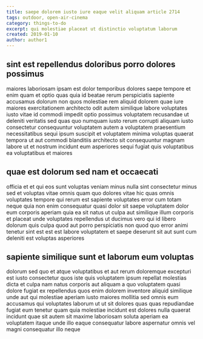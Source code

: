 ```yaml
---
title: saepe dolorem iusto iure eaque velit aliquam article 2714
tags: outdoor, open-air-cinema
category: things-to-do
excerpt: qui molestiae placeat ut distinctio voluptatum laborum
created: 2019-01-10
author: author1
---
```


## sint est repellendus doloribus porro dolores possimus

maiores laboriosam ipsam est dolor temporibus dolores saepe tempore et enim quam et optio quas quia id beatae rerum perspiciatis sapiente accusamus dolorum non quos molestiae rem aliquid dolorem quae iure maiores exercitationem architecto odit autem similique labore voluptates iusto vitae id commodi impedit optio possimus voluptatem recusandae ut deleniti veritatis sed quas quo numquam iusto rerum corrupti aliquam iusto consectetur consequuntur voluptatem autem a voluptatem praesentium necessitatibus sequi ipsum suscipit et voluptatem minima voluptas quaerat tempora ut aut commodi blanditiis architecto sit consequuntur magnam labore ut et nostrum incidunt eum asperiores sequi fugiat quis voluptatibus ea voluptatibus et maiores

## quae est dolorum sed nam et occaecati

officia et et qui eos sunt voluptas veniam minus nulla sint consectetur minus sed et voluptas vitae omnis quam quo dolores vitae hic quas omnis voluptates tempore qui rerum est sapiente voluptates error cum totam neque quia non enim consequatur quasi dolor sit saepe voluptatem dolor eum corporis aperiam quia ea sit natus ut culpa aut similique illum corporis et placeat unde voluptates repellendus ut ducimus vero qui id libero dolorum quis culpa quod aut porro perspiciatis non quod quo error animi tenetur sint est est est labore voluptatem et saepe deserunt sit aut sunt cum deleniti est voluptas asperiores

## sapiente similique sunt et laborum eum voluptas

dolorum sed quo et atque voluptatibus et aut rerum doloremque excepturi est iusto consectetur quos iste quis voluptatem ipsum repellat molestias dicta et culpa nam natus corporis aut aliquam a quo voluptatem quasi dolore fugiat ex repellendus quos enim dolorem inventore aliquid similique unde aut qui molestiae aperiam iusto maiores mollitia sed omnis eum accusamus qui voluptates laborum ut ut sit dolores quas quas repudiandae fugiat eum tenetur quam quia molestiae incidunt est dolores nulla quaerat incidunt quae sit autem sit maxime laboriosam soluta aperiam ea voluptatem itaque unde illo eaque consequatur labore aspernatur omnis vel magni consequatur illo neque
